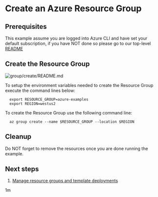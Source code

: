 
# Create an Azure Resource Group

## Prerequisites

This example assume you are logged into Azure CLI and have set your default
subscription, if you have NOT done so please go to our top-level
[README](../../)

## Create the Resource Group

![group/create/README.md](https://github.com/manorrock/azure-examples/workflows/group/create/README.md/badge.svg)

To setup the environment variables needed to create the Resource Group execute
the command lines below:

<!-- workflow.cron(0 1 * * 0) -->

<!-- workflow.skip() -->
```shell
  export RESOURCE_GROUP=azure-examples
  export REGION=westus2
```

<!-- workflow.run()
if [[ -z $RESOURCE_GROUP ]]; then
  export RESOURCE_GROUP=azure-examples-$RANDOM
fi
export REGION=westus2
  -->

To create the Resource Group use the following command line:

```shell
  az group create --name $RESOURCE_GROUP --location $REGION
```

<!-- workflow.run()
  export DELETE_AFTER=$(( `date +%s` + 7200))
  az group update --name $RESOURCE_GROUP --set tags.'DeleteAfter'="$DELETE_AFTER" 
  -->

<!-- workflow.directOnly()
export RESULT=$(az group show --name $RESOURCE_GROUP --output tsv --query properties.provisioningState)
az group delete --name $RESOURCE_GROUP --yes || true
if [[ "$RESULT" != Succeeded ]]; then
  exit 1
fi
  -->

## Cleanup

Do NOT forget to remove the resources once you are done running the example.

## Next steps

1. [Manage resource groups and template deployments](https://docs.microsoft.com/en-us/cli/azure/group)

1m

